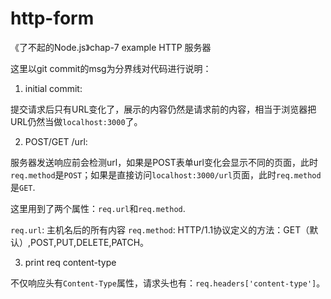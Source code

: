 # http-form
《了不起的Node.js》chap-7 example HTTP 服务器 

这里以git commit的msg为分界线对代码进行说明：

1. initial commit: 

提交请求后只有URL变化了，展示的内容仍然是请求前的内容，相当于浏览器把URL仍然当做`localhost:3000`了。

2. POST/GET /url:

服务器发送响应前会检测url，如果是POST表单url变化会显示不同的页面，此时`req.method`是`POST`；如果是直接访问`localhost:3000/url`页面，此时`req.method`是`GET`.

这里用到了两个属性：`req.url`和`req.method`.

`req.url`: 主机名后的所有内容
`req.method`: HTTP/1.1协议定义的方法：GET（默认）,POST,PUT,DELETE,PATCH。


3. print req content-type

不仅响应头有`Content-Type`属性，请求头也有：`req.headers['content-type']`。
